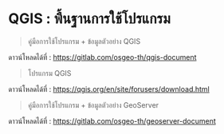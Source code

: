 # QGIS : พื้นฐานการใช้โปรแกรม

> คู่มือการใช้โปรแกรม + ข้อมูลตัวอย่าง QGIS

ดาวน์โหลดได้ที่ : https://gitlab.com/osgeo-th/qgis-document

> โปรแกรม QGIS

ดาวน์โหลดได้ที่ : https://qgis.org/en/site/forusers/download.html


> คู่มือการใช้โปรแกรม + ข้อมูลตัวอย่าง GeoServer

ดาวน์โหลดได้ที่ : https://gitlab.com/osgeo-th/geoserver-document


